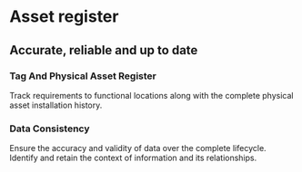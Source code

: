 # Asset register

## Accurate, reliable and up to date

### Tag And Physical Asset Register
Track requirements to functional locations along with the complete physical asset installation history.

### Data Consistency
Ensure the accuracy and validity of data over the complete lifecycle. Identify and retain the context of information and its relationships.